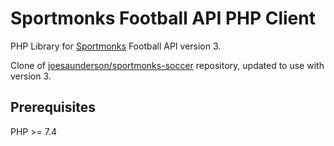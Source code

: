 # Sportmonks Football API PHP Client

PHP Library for [Sportmonks](https://sportmonks.com/) Football API version 3. 

Clone of [joesaunderson/sportmonks-soccer](https://github.com/joesaunderson/sportmonks-soccer) repository, updated to use with version 3.

## Prerequisites

PHP >= 7.4

